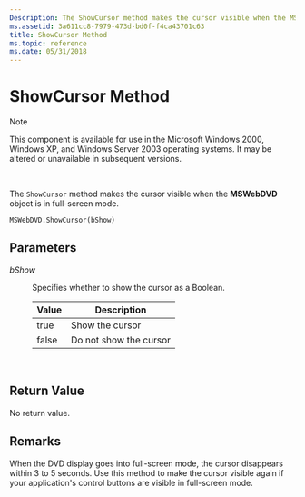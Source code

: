 ```yaml
---
Description: The ShowCursor method makes the cursor visible when the MSWebDVD object is in full-screen mode.
ms.assetid: 3a611cc8-7979-473d-bd0f-f4ca43701c63
title: ShowCursor Method
ms.topic: reference
ms.date: 05/31/2018
---
```


# ShowCursor Method

> [!Note]  
> This component is available for use in the Microsoft Windows 2000, Windows XP, and Windows Server 2003 operating systems. It may be altered or unavailable in subsequent versions.

 

The `ShowCursor` method makes the cursor visible when the **MSWebDVD** object is in full-screen mode.

``` syntax
MSWebDVD.ShowCursor(bShow)
```

## Parameters

<dl> <dt>

<span id="bShow"></span><span id="bshow"></span><span id="BSHOW"></span>*bShow*
</dt> <dd>

Specifies whether to show the cursor as a Boolean.



| Value | Description            |
|-------|------------------------|
| true  | Show the cursor        |
| false | Do not show the cursor |



 

</dd> </dl>

## Return Value

No return value.

## Remarks

When the DVD display goes into full-screen mode, the cursor disappears within 3 to 5 seconds. Use this method to make the cursor visible again if your application's control buttons are visible in full-screen mode.

 

 



